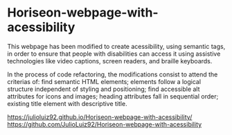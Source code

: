 # Horiseon-webpage-with-acessibility
This webpage has been modified to create acessibility, using semantic tags, in order to ensure that people with disabilities can access it using assistive technologies like video captions, screen readers, and braille keyboards.

In the process of code refactoring, the modifications consist to attend the criterias of:
find semantic HTML elements;
elements follow a logical structure independent of styling and positioning;
find accessible alt attributes for icons and images;
heading attributes fall in sequential order;
existing title element with descriptive title.


https://julioluiz92.github.io/Horiseon-webpage-with-acessibility/
https://github.com/JulioLuiz92/Horiseon-webpage-with-acessibility


